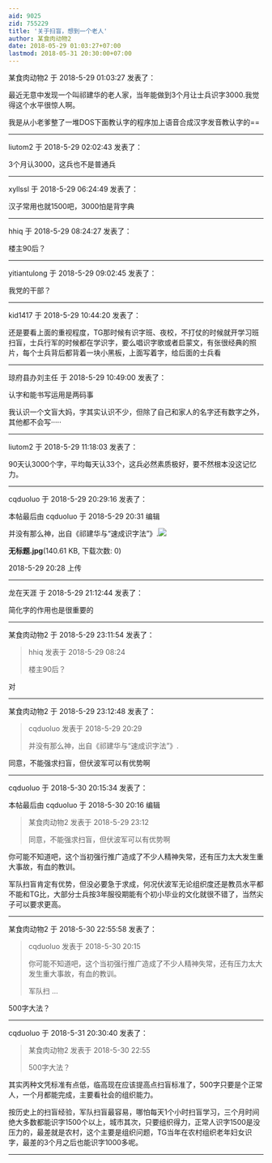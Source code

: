 ```yaml
---
aid: 9025
zid: 755229
title: '关于扫盲，想到一个老人'
author: 某食肉动物2
date: 2018-05-29 01:03:27+07:00
lastmod: 2018-05-31 20:30:00+07:00
---
```


某食肉动物2 于 2018-5-29 01:03:27 发表了：

最近无意中发现一个叫祁建华的老人家，当年能做到3个月让士兵识字3000.我觉得这个水平很惊人啊。

我是从小老爹整了一堆DOS下面教认字的程序加上语音合成汉字发音教认字的==

---------

liutom2 于 2018-5-29 02:02:43 发表了：

3个月认3000，这兵也不是普通兵

---------

xyllssl 于 2018-5-29 06:24:49 发表了：

汉子常用也就1500吧，3000怕是背字典

---------

hhiq 于 2018-5-29 08:24:27 发表了：

楼主90后？

---------

yitiantulong 于 2018-5-29 09:02:45 发表了：

我党的干部？

---------

kid1417 于 2018-5-29 10:44:20 发表了：

还是要看上面的重视程度，TG那时候有识字班、夜校，不打仗的时候就开学习班扫盲，士兵行军的时候都在学识字，要么唱识字歌或者启蒙文，有张很经典的照片，每个士兵背后都背着一块小黑板，上面写着字，给后面的士兵看

---------

琼府县办刘主任 于 2018-5-29 10:49:00 发表了：

认字和能书写运用是两码事

我认识一个文盲大妈，字其实认识不少，但除了自己和家人的名字还有数字之外，其他都不会写·····

---------

liutom2 于 2018-5-29 11:18:03 发表了：

90天认3000个字，平均每天认33个，这兵必然素质极好，要不然根本没这记忆力。

---------

cqduoluo 于 2018-5-29 20:29:16 发表了：

本帖最后由 cqduoluo 于 2018-5-29 20:31 编辑 

并没有那么神，出自《祁建华与“速成识字法”》.![](https://cdn.jsdelivr.net/gh/lzjluzijie/beichao@main/img/202853u4d7m2n2s8l228dn.jpg)



**无标题.jpg**(140.61 KB, 下载次数: 0)



2018-5-29 20:28 上传

---------

龙在天涯 于 2018-5-29 21:12:44 发表了：

简化字的作用也是很重要的

---------

某食肉动物2 于 2018-5-29 23:11:54 发表了：

> hhiq 发表于 2018-5-29 08:24
> 
> 楼主90后？



对

---------

某食肉动物2 于 2018-5-29 23:12:48 发表了：

> cqduoluo 发表于 2018-5-29 20:29
> 
> 并没有那么神，出自《祁建华与“速成识字法”》.



同意，不能强求扫盲，但伏波军可以有优势啊

---------

cqduoluo 于 2018-5-30 20:15:34 发表了：

本帖最后由 cqduoluo 于 2018-5-30 20:16 编辑 


> 
> 某食肉动物2 发表于 2018-5-29 23:12
> 
> 同意，不能强求扫盲，但伏波军可以有优势啊



你可能不知道吧，这个当初强行推广造成了不少人精神失常，还有压力太大发生重大事故，有血的教训。

军队扫盲肯定有优势，但没必要急于求成，何况伏波军无论组织度还是教员水平都不能和TG比，大部分士兵按3年服役期能有个初小毕业的文化就很不错了，当然尖子可以要求更高。

---------

某食肉动物2 于 2018-5-30 22:55:58 发表了：

> cqduoluo 发表于 2018-5-30 20:15
> 
> 你可能不知道吧，这个当初强行推广造成了不少人精神失常，还有压力太大发生重大事故，有血的教训。
> 
> 军队扫 ...



500字大法？

---------

cqduoluo 于 2018-5-31 20:30:40 发表了：

> 某食肉动物2 发表于 2018-5-30 22:55
> 
> 500字大法？



其实丙种文凭标准有点低，临高现在应该提高点扫盲标准了，500字只要是个正常人，一个月都能完成，主要看社会的组织能力。

按历史上的扫盲经验，军队扫盲最容易，哪怕每天1个小时扫盲学习，三个月时间绝大多数都能识字1500个以上，城市其次，只要组织得力，正常人识字1500是没压力的，最差就是农村，这个主要是组织问题，TG当年在农村组织老年妇女识字，最差的3个月之后也能识字1000多呢。

---------

